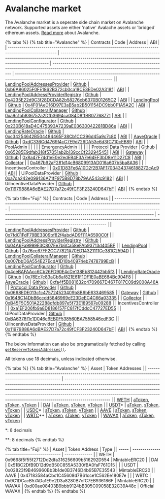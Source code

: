 # Avalanche market

The Avalanche market is a seperate side chain market on Avalanche network. Supported assets are either 'native' Avalache assets or 'bridged' ethereum assets. [Read more](https://www.avax.network) about Avalanche.

{% tabs %}
{% tab title="Avalanche" %}
| Contracts                                                                                              | Code                                                                                                                                                   | Address                                                                                                                                 | ABI                                                                                                                             |
| ------------------------------------------------------------------------------------------------------ | ------------------------------------------------------------------------------------------------------------------------------------------------------ | --------------------------------------------------------------------------------------------------------------------------------------- | ------------------------------------------------------------------------------------------------------------------------------- |
| [LendingPoolAddressesProvider](../the-core-protocol/addresses-provider/)                               | [Github](https://github.com/aave/protocol-v2/blob/Deployment%23001/contracts/protocol/configuration/LendingPoolAddressesProvider.sol)                  | [0xb6A86025F0FE1862B372cb0ca18CE3EDe02A318f](https://snowtrace.io/address/0xb6A86025F0FE1862B372cb0ca18CE3EDe02A318f/contracts#code)    | [ABI](https://api.snowtrace.io/api?module=contract&action=getabi&address=0xb6A86025F0FE1862B372cb0ca18CE3EDe02A318f&format=raw) |
| [LendingPoolAddressProviderRegistry](../the-core-protocol/addresses-provider-registry/)                | [Github](https://github.com/aave/protocol-v2/blob/Deployment%23001/contracts/protocol/configuration/LendingPoolAddressesProviderRegistry.sol)          | [0x4235E22d9C3f28DCDA82b58276cb6370B01265C2](https://snowtrace.io/address/0x4235E22d9C3f28DCDA82b58276cb6370B01265C2/contracts#code)    | [ABI](https://api.snowtrace.io/api?module=contract&action=getabi&address=0x4235E22d9C3f28DCDA82b58276cb6370B01265C2&format=raw) |
| [LendingPool](../the-core-protocol/lendingpool/)                                                       | [Github](https://github.com/aave/protocol-v2/blob/Deployment%23001/contracts/protocol/lendingpool/LendingPool.sol)                                     | [0x4F01AeD16D97E3aB5ab2B501154DC9bb0F1A5A2C](https://snowtrace.io/address/0x4F01AeD16D97E3aB5ab2B501154DC9bb0F1A5A2C/contracts#code)    | [ABI](https://api.snowtrace.io/api?module=contract&action=getabi&address=0x4F01AeD16D97E3aB5ab2B501154DC9bb0F1A5A2C&format=raw) |
| [LendingPoolCollateralManager](../the-core-protocol/protocol-overview.md#lendingpoolcollateralmanager) | [Github](https://github.com/aave/protocol-v2/blob/Deployment%23001/contracts/protocol/lendingpool/LendingPoolCollateralManager.sol)                    | [0xa9c1bb836752a2Dfb3694ca084D8ffBB07768771](https://snowtrace.io/address/0xa9c1bb836752a2Dfb3694ca084D8ffBB07768771/contracts#code)    | [ABI](https://api.snowtrace.io/api?module=contract&action=getabi&address=0xa9c1bb836752a2Dfb3694ca084D8ffBB07768771&format=raw) |
| [LendingPoolConfigurator](../the-core-protocol/protocol-overview.md#lending-pool-configurator)         | [Github](https://github.com/aave/protocol-v2/blob/Deployment%23001/contracts/protocol/lendingpool/LendingPoolConfigurator.sol)                         | [0x230B618aD4C475393A7239aE03630042281BD86e](https://snowtrace.io/address/0x230B618aD4C475393A7239aE03630042281BD86e/contracts#code)    | [ABI](https://api.snowtrace.io/api?module=contract&action=getabi&address=0xc7938af7ec68c3d5ac3a396e28661b3e366b8fcf&format=raw) |
| [LendingRateOracle](../the-core-protocol/protocol-overview.md#interest-rate-strategy)                  | [Github](https://github.com/aave/protocol-v2/blob/Deployment%23001/contracts/mocks/oracle/LendingRateOracle.sol)                                       | [0xc34254642B504484465F38Cb1CC396d45a9c7c80](https://snowtrace.io/address/0xc34254642B504484465F38Cb1CC396d45a9c7c80/contracts#code)    | [ABI](https://api.snowtrace.io/api?module=contract&action=getabi&address=0xc34254642B504484465F38Cb1CC396d45a9c7c80&format=raw) |
| [AaveOracle](../the-core-protocol/price-oracle/)                                                       | [Github](https://github.com/aave/protocol-v2/blob/Deployment%23001/contracts/misc/AaveOracle.sol)                                                      | [0xdC336Cd4769f4cC7E9d726DA53e6d3fC710cEB89](https://snowtrace.io/address/0xdC336Cd4769f4cC7E9d726DA53e6d3fC710cEB89/contracts#code)    | [ABI](https://api.snowtrace.io/api?module=contract&action=getabi&address=0xdC336Cd4769f4cC7E9d726DA53e6d3fC710cEB89&format=raw) |
| [PoolAdmin](../the-core-protocol/addresses-provider/#getpooladmin)                                     |                                                                                                                                                        |                                                                                                                                         |                                                                                                                                 |
| [EmergencyAdmin](../the-core-protocol/addresses-provider/#getpoolemergencyadmin)                       |                                                                                                                                                        |                                                                                                                                         |                                                                                                                                 |
| [Protocol Data Provider](../the-core-protocol/protocol-data-provider/)                                 | [Github](https://github.com/aave/protocol-v2/blob/Deployment%23001/contracts/misc/AaveProtocolDataProvider.sol)                                        | [0x65285E9dfab318f57051ab2b139ccCf232945451](https://snowtrace.io/address/0x65285E9dfab318f57051ab2b139ccCf232945451/contracts#code)    | [ABI](https://api.snowtrace.io/api?module=contract&action=getabi&address=0x65285E9dfab318f57051ab2b139ccCf232945451&format=raw) |
| [Gateway](../the-core-protocol/weth-gateway.md)                                                        | [Github](https://github.com/aave/protocol-v2/blob/Deployment%23001/contracts/misc/WETHGateway.sol)                                                     | [0x8a47F74d1eE0e2edEB4F3A7e64EF3bD8e11D27C8](https://snowtrace.io/address/0x8a47F74d1eE0e2edEB4F3A7e64EF3bD8e11D27C8/contracts#code)    | [ABI](https://api.snowtrace.io/api?module=contract&action=getabi&address=0x8a47F74d1eE0e2edEB4F3A7e64EF3bD8e11D27C8&format=raw) |
| [Collector](https://docs.aave.com/risk/asset-risk/risk-parameters#reserve-factor)                      |                                                                                                                                                        | [0x467b92aF281d14cB6809913AD016a607b5ba8A36](https://snowtrace.io/address/0x467b92aF281d14cB6809913AD016a607b5ba8A36/contracts#code)    |                                                                                                                                 |
| IncentivesController                                                                                   |                                                                                                                                                        | [0x01D83Fe6A10D2f2B7AF17034343746188272cAc9](https://snowtrace.io/address/0x01D83Fe6A10D2f2B7AF17034343746188272cAc9/contracts#code)    | [ABI](https://api.snowtrace.io/api?module=contract&action=getabi&address=0x198a4a8ece13dfa29f5b37f5a5a3683a02185757&format=raw) |
| UiPoolDataProvider                                                                                     | [Github](https://github.com/aave/protocol-v2/blob/master/contracts/misc/UiPoolDataProviderV2V3.sol)                                              | [0xa7da242e099136A71fF975B8D78b79AA543c9182](https://snowtrace.io/address/0xa7da242e099136A71fF975B8D78b79AA543c9182/contracts#code)    | [ABI](https://api.snowtrace.io/api?module=contract&action=getabi&address=0xa7da242e099136A71fF975B8D78b79AA543c9182&format=raw) |
| UiIncentiveDataProvider                                                                                | [Github](https://github.com/aave/protocol-v2/blob/master/contracts/misc/UiIncentiveDataProviderV2V3.sol)                                        | [0x11979886A6dBAE27D7a72c49fCF3F23240D647bF](https://snowtrace.io/address/0x11979886A6dBAE27D7a72c49fCF3F23240D647bF#code) | [ABI](https://goerli.etherscan.io/address/0xA2E05bE2090b3658A264bdf1C39387f5Dba367Ec#code) |
{% endtab %}

{% tab title="Fuji" %}
| Contracts                                                                                              | Code                                                                                                                                                   | Address                                                                                                                            |
| ------------------------------------------------------------------------------------------------------ | ------------------------------------------------------------------------------------------------------------------------------------------------------ | ---------------------------------------------------------------------------------------------------------------------------------- |
| [LendingPoolAddressesProvider](../the-core-protocol/addresses-provider/)                               | [Github](https://github.com/aave/protocol-v2/blob/Deployment%23001/contracts/protocol/configuration/LendingPoolAddressesProvider.sol)                  | [0x7fdC1FdF79BE3309bf82f4abdAD9f111A6590C0f](https://testnet.snowtrace.io/address/0x7fdC1FdF79BE3309bf82f4abdAD9f111A6590C0f#code) |
| [LendingPoolAddressProviderRegistry](../the-core-protocol/addresses-provider-registry/)                | [Github](https://github.com/aave/protocol-v2/blob/Deployment%23001/contracts/protocol/configuration/LendingPoolAddressesProviderRegistry.sol)          | [0x04A6Fa9999E3C807Ee7b6Ca58eFAb93713d405BF](https://testnet.snowtrace.io/address/0x04A6Fa9999E3C807Ee7b6Ca58eFAb93713d405BF#code) |
| [LendingPool](../the-core-protocol/lendingpool/)                                                       | [Github](https://github.com/aave/protocol-v2/blob/Deployment%23001/contracts/protocol/lendingpool/LendingPool.sol)                                     | [0x76cc67FF2CC77821A70ED14321111Ce381C2594D](https://testnet.snowtrace.io/address/0x76cc67FF2CC77821A70ED14321111Ce381C2594D#code) |
| [LendingPoolCollateralManager](../the-core-protocol/protocol-overview.md#lendingpoolcollateralmanager) | [Github](https://github.com/aave/protocol-v2/blob/Deployment%23001/contracts/protocol/lendingpool/LendingPoolCollateralManager.sol)                    | [0x007bbD6A554E27EcdA1D10b40974eb7478799EcB](https://testnet.snowtrace.io/address/0x007bbD6A554E27EcdA1D10b40974eb7478799EcB#code) |
| [LendingPoolConfigurator](../the-core-protocol/protocol-overview.md#lending-pool-configurator)         | [Github](https://github.com/aave/protocol-v2/blob/Deployment%23001/contracts/protocol/lendingpool/LendingPoolConfigurator.sol)                         | [0x4ceBAFAAcc6Cb26FD90E4cDe138Eb812442bb5f3](https://testnet.snowtrace.io/address/0x4ceBAFAAcc6Cb26FD90E4cDe138Eb812442bb5f3#code) |
| [LendingRateOracle](../the-core-protocol/protocol-overview.md#interest-rate-strategy)                  | [Github](https://github.com/aave/protocol-v2/blob/Deployment%23001/contracts/mocks/oracle/LendingRateOracle.sol)                                       | [0x76Ec7c83aCb6af821E61F1DF1E0aBE684Bc904F8](https://testnet.snowtrace.io/address/0x76Ec7c83aCb6af821E61F1DF1E0aBE684Bc904F8#code) |
| [AaveOracle](../the-core-protocol/price-oracle/)                                                       | [Github](https://github.com/aave/protocol-v2/blob/Deployment%23001/contracts/misc/AaveOracle.sol)                                                      | [0xfa4f5B081632c4709667D467F817C09d9008A46A](https://testnet.snowtrace.io/address/0xfa4f5B081632c4709667D467F817C09d9008A46A#code) |
| [Protocol Data Provider](../the-core-protocol/protocol-data-provider/)                                 | [Github](https://github.com/aave/protocol-v2/blob/Deployment%23001/contracts/misc/AaveProtocolDataProvider.sol)                                        | [0x0668EDE013c1c475724523409b8B6bE633469585](https://testnet.snowtrace.io/address/0x0668EDE013c1c475724523409b8B6bE633469585#code) |
| [Gateway](../the-core-protocol/weth-gateway.md)                                                        | [Github](https://github.com/aave/protocol-v2/blob/Deployment%23001/contracts/misc/WETHGateway.sol)                                                     | [0x1648C14DbB6ccdd5846969cE23DeEC4C66a03335](https://testnet.snowtrace.io/address/0x1648C14DbB6ccdd5846969cE23DeEC4C66a03335#code) |
| [Collector](https://docs.aave.com/risk/asset-risk/risk-parameters#reserve-factor)                      |                                                                                                                                                        | [0xB45F5C501A22288dfdb897e5f73E189597e09288](https://testnet.snowtrace.io/address/0xB45F5C501A22288dfdb897e5f73E189597e09288#code) |
| IncentivesController                                                                                   |                                                                                                                                                        | [0xa1EF206fb9a8D8186157FC817fCddcC47727ED55](https://testnet.snowtrace.io/address/0xa1EF206fb9a8D8186157FC817fCddcC47727ED55#code) |
| UiPoolDataProvider                                                                                     | [Github](https://github.com/aave/protocol-v2/blob/master/contracts/misc/UiPoolDataProviderV2V3.sol)                                              | [0xBA6378f1c1D046e9EB0F538560BA7558546edF3C](https://testnet.snowtrace.io/address/0xBA6378f1c1D046e9EB0F538560BA7558546edF3C#code) |
| UiIncentiveDataProvider                                                                                | [Github](https://github.com/aave/protocol-v2/blob/master/contracts/misc/UiIncentiveDataProviderV2V3.sol)                                        | [0x11979886A6dBAE27D7a72c49fCF3F23240D647bF](https://testnet.snowtrace.io/address/0x11979886A6dBAE27D7a72c49fCF3F23240D647bF#code) | [ABI](https://goerli.etherscan.io/address/0xA2E05bE2090b3658A264bdf1C39387f5Dba367Ec#code) |
{% endtab %}
{% endtabs %}

The below information can also be programatically fetched by calling [`getReserveTokensAddresses()`](../the-core-protocol/protocol-data-provider/#getreservetokensaddresses).

All tokens use 18 decimals, unless indicated otherwise.

{% tabs %}
{% tab title="Avalanche" %}
| Asset                                                                                                            | Token Addresses                                                                                                                                                                                                                                                                                                                                 |
| ---------------------------------------------------------------------------------------------------------------- | ----------------------------------------------------------------------------------------------------------------------------------------------------------------------------------------------------------------------------------------------------------------------------------------------------------------------------------------------- |
| [WETH](https://cchain.explorer.avax.network/address/0x49D5c2BdFfac6CE2BFdB6640F4F80f226bc10bAB/transactions)     | [aToken](https://cchain.explorer.avax.network/address/0x53f7c5869a859F0AeC3D334ee8B4Cf01E3492f21/transactions), [sToken](https://cchain.explorer.avax.network/address/0x60F6A45006323B97d97cB0a42ac39e2b757ADA63/transactions), [vToken](https://cchain.explorer.avax.network/address/0x4e575CacB37bc1b5afEc68a0462c4165A5268983/transactions)  |
| [DAI](https://cchain.explorer.avax.network/address/0xd586E7F844cEa2F87f50152665BCbc2C279D8d70/transactions)      | [aToken](https://cchain.explorer.avax.network/address/0x47AFa96Cdc9fAb46904A55a6ad4bf6660B53c38a/transactions), [sToken](https://cchain.explorer.avax.network/address/0x3676E4EE689D527dDb89812B63fAD0B7501772B3/transactions), [vToken](https://cchain.explorer.avax.network/address/0x1852DC24d1a8956a0B356AA18eDe954c7a0Ca5ae/transactions)  |
| [USDT](https://cchain.explorer.avax.network/address/0xc7198437980c041c805A1EDcbA50c1Ce5db95118/transactions)\*   | [aToken](https://cchain.explorer.avax.network/address/0x532E6537FEA298397212F09A61e03311686f548e/transactions), [sToken](https://cchain.explorer.avax.network/address/0x9c7B81A867499B7387ed05017a13d4172a0c17bF/transactions), [vToken](https://cchain.explorer.avax.network/address/0xfc1AdA7A288d6fCe0d29CcfAAa57Bc9114bb2DbE/transactions)  |
| [USDC](https://cchain.explorer.avax.network/address/0xA7D7079b0FEaD91F3e65f86E8915Cb59c1a4C664/transactions)\*   | [aToken](https://cchain.explorer.avax.network/address/0x46A51127C3ce23fb7AB1DE06226147F446e4a857/transactions), [sToken](https://cchain.explorer.avax.network/address/0x5B14679135dbE8B02015ec3Ca4924a12E4C6C85a/transactions), [vToken](https://cchain.explorer.avax.network/address/0x848c080d2700CBE1B894a3374AD5E887E5cCb89c/transactions)  |
| [AAVE](https://cchain.explorer.avax.network/address/0x63a72806098Bd3D9520cC43356dD78afe5D386D9/transactions)     | [aToken](https://cchain.explorer.avax.network/address/0xD45B7c061016102f9FA220502908f2c0f1add1D7/transactions), [sToken](https://cchain.explorer.avax.network/address/0x66904E4F3f44e3925D22ceca401b6F2DA085c98f/transactions), [vToken](https://cchain.explorer.avax.network/address/0x8352E3fd18B8d84D3c8a1b538d788899073c7A8E/transactions)  |
| [WBTC](https://cchain.explorer.avax.network/address/0x50b7545627a5162F82A992c33b87aDc75187B218/transactions)\*\* | [aToken](https://cchain.explorer.avax.network/address/0x686bEF2417b6Dc32C50a3cBfbCC3bb60E1e9a15D/transactions), [sToken](https://cchain.explorer.avax.network/address/0x3484408989985d68C9700dc1CFDFeAe6d2f658CF/transactions), [vToken](https://cchain.explorer.avax.network/address/0x2dc0E35eC3Ab070B8a175C829e23650Ee604a9eB/transactions)  |
| [WAVAX](https://cchain.explorer.avax.network/address/0xB31f66AA3C1e785363F0875A1B74E27b85FD66c7/transactions)    | [aToken](https://cchain.explorer.avax.network/address/0xDFE521292EcE2A4f44242efBcD66Bc594CA9714B/transactions), [sToken](https://cchain.explorer.avax.network/address/0x2920CD5b8A160b2Addb00Ec5d5f4112255d4ae75/transactions), [vToken](https://cchain.explorer.avax.network/address/0x66A0FE52Fb629a6cB4D10B8580AFDffE888F5Fd4/transactions)  |

\*: 6 decimals

\*\*: 8 decimals
{% endtab %}

{% tab title="Fuji" %}
| Asset | Token Address                              | Type           |
| ----- | ------------------------------------------ | -------------- |
| WETH  | 0x9668f5f55f2712Dd2dfa316256609b516292D554 | MintableERC20  |
| DAI   | 0x51BC2DfB9D12d9dB50C855A5330fBA0faF761D15 |                |
| USDT  | 0x02823f9B469960Bb3b1de0B3746D4b95B7E35543 | MintableERC20  |
| AAVE  | 0x47183584aCbc1C45608d7B61cce1C562Ee180E7e |                |
| WBTC  | 0x9C1DCacB57ADa1E9e2D3a8280B7cfC7EB936186F | MintableERC20  |
| WAVAX | 0xd00ae08403B9bbb9124bB305C09058E32C39A48c | Official WAVAX |
{% endtab %}
{% endtabs %}
